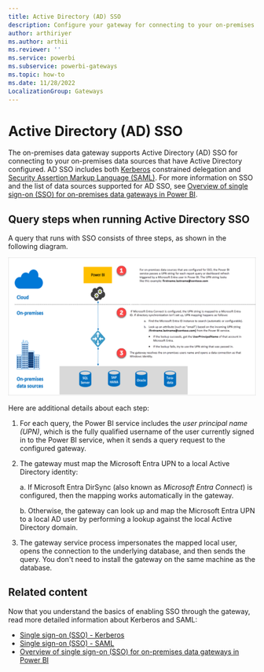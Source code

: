 ```yaml
---
title: Active Directory (AD) SSO
description: Configure your gateway for connecting to your on-premises data sources that have Active Directory configured.
author: arthiriyer
ms.author: arthii
ms.reviewer: ''
ms.service: powerbi
ms.subservice: powerbi-gateways
ms.topic: how-to
ms.date: 11/28/2022
LocalizationGroup: Gateways
---
```


# Active Directory (AD) SSO

The on-premises data gateway supports Active Directory (AD) SSO for connecting to your on-premises data sources that have Active Directory configured. AD SSO includes both [Kerberos](service-gateway-sso-kerberos.md) constrained delegation  and [Security Assertion Markup Language (SAML)](service-gateway-sso-saml.md). For more information on SSO and the list of data sources supported for AD SSO, see [Overview of single sign-on (SSO) for on-premises data gateways in Power BI](service-gateway-sso-overview.md).

## Query steps when running Active Directory SSO

A query that runs with SSO consists of three steps, as shown in the following diagram.

![Screenshot of Active Directory single sign on query steps.](media/service-gateway-active-directory-sso/sso-query-steps.png)

Here are additional details about each step:

1. For each query, the Power BI service includes the *user principal name (UPN)*, which is the fully qualified username of the user currently signed in to the Power BI service, when it sends a query request to the configured gateway.

2. The gateway must map the Microsoft Entra UPN to a local Active Directory identity:

   a. If Microsoft Entra DirSync (also known as *Microsoft Entra Connect*) is configured, then the mapping works automatically in the gateway.

   b.  Otherwise, the gateway can look up and map the Microsoft Entra UPN to a local AD user by performing a lookup against the local Active Directory domain.

3. The gateway service process impersonates the mapped local user, opens the connection to the underlying database, and then sends the query. You don't need to install the gateway on the same machine as the database.

## Related content

Now that you understand the basics of enabling SSO through the gateway, read more detailed information about Kerberos and SAML:

* [Single sign-on (SSO) - Kerberos](service-gateway-sso-kerberos.md)
* [Single sign-on (SSO) - SAML](service-gateway-sso-saml.md)
* [Overview of single sign-on (SSO) for on-premises data gateways in Power BI](service-gateway-sso-overview.md)
